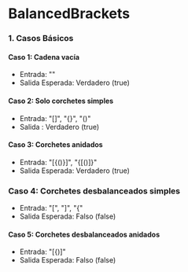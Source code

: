 #  BalancedBrackets

### 1. Casos Básicos

#### Caso 1: Cadena vacía
- Entrada: ""
- Salida Esperada: Verdadero (true)


#### Caso 2: Solo corchetes simples
- Entrada: "[]", "{}", "()"
- Salida : Verdadero (true)

#### Caso 3: Corchetes anidados
- Entrada: "[{()}]", "{[()]}"
- Salida Esperada: Verdadero (true)

### Caso 4: Corchetes desbalanceados simples
- Entrada: "[", "]", "{"
- Salida Esperada: Falso (false)

#### Caso 5: Corchetes desbalanceados anidados
- Entrada: "[{)]"
- Salida Esperada: Falso (false)